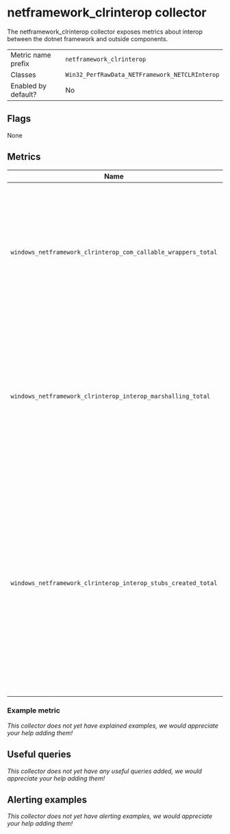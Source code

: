 # netframework_clrinterop collector

The netframework_clrinterop collector exposes metrics about interop between the dotnet framework and outside components.

|||
-|-
Metric name prefix  | `netframework_clrinterop`
Classes             | `Win32_PerfRawData_NETFramework_NETCLRInterop`
Enabled by default? | No

## Flags

None

## Metrics

<!-- BEGIN auto-generated metrics table -->
Name | Description | Type | Labels
-----|-------------|------|-------
`windows_netframework_clrinterop_com_callable_wrappers_total` | Displays the current number of COM callable wrappers (CCWs). A CCW is a proxy for a managed object being referenced from an unmanaged COM client. | counter | `process`
`windows_netframework_clrinterop_interop_marshalling_total` | Displays the total number of times arguments and return values have been marshaled from managed to unmanaged code, and vice versa, since the application started. | counter | `process`
`windows_netframework_clrinterop_interop_stubs_created_total` | Displays the current number of stubs created by the common language runtime. Stubs are responsible for marshaling arguments and return values from managed to unmanaged code, and vice versa, during a COM interop call or a platform invoke call. | counter | `process`
<!-- END auto-generated metrics table -->

### Example metric
_This collector does not yet have explained examples, we would appreciate your help adding them!_

## Useful queries
_This collector does not yet have any useful queries added, we would appreciate your help adding them!_

## Alerting examples
_This collector does not yet have alerting examples, we would appreciate your help adding them!_
